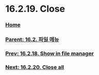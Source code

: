 # 16.2.19. Close

### [Home](./00-home.md)
### [Parent: 16.2. 파일 메뉴](./16-02-00-the-file-menu.md)
### [Prev: 16.2.18. Show in file manager](./16-02-18-show-in-file-manager.md)
### [Next: 16.2.20. Close all](./16-02-20-close-all.md)
